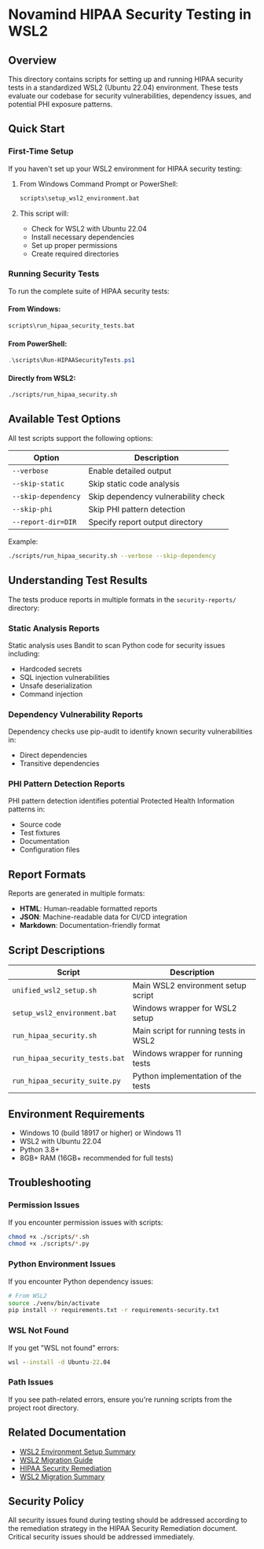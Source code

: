 # Novamind HIPAA Security Testing in WSL2

## Overview

This directory contains scripts for setting up and running HIPAA security tests in a standardized WSL2 (Ubuntu 22.04) environment. These tests evaluate our codebase for security vulnerabilities, dependency issues, and potential PHI exposure patterns.

## Quick Start

### First-Time Setup

If you haven't set up your WSL2 environment for HIPAA security testing:

1. From Windows Command Prompt or PowerShell:
   ```cmd
   scripts\setup_wsl2_environment.bat
   ```

2. This script will:
   - Check for WSL2 with Ubuntu 22.04
   - Install necessary dependencies
   - Set up proper permissions
   - Create required directories

### Running Security Tests

To run the complete suite of HIPAA security tests:

#### From Windows:
```cmd
scripts\run_hipaa_security_tests.bat
```

#### From PowerShell:
```powershell
.\scripts\Run-HIPAASecurityTests.ps1
```

#### Directly from WSL2:
```bash
./scripts/run_hipaa_security.sh
```

## Available Test Options

All test scripts support the following options:

| Option | Description |
|--------|-------------|
| `--verbose` | Enable detailed output |
| `--skip-static` | Skip static code analysis |
| `--skip-dependency` | Skip dependency vulnerability check |
| `--skip-phi` | Skip PHI pattern detection |
| `--report-dir=DIR` | Specify report output directory |

Example:
```bash
./scripts/run_hipaa_security.sh --verbose --skip-dependency
```

## Understanding Test Results

The tests produce reports in multiple formats in the `security-reports/` directory:

### Static Analysis Reports

Static analysis uses Bandit to scan Python code for security issues including:
- Hardcoded secrets
- SQL injection vulnerabilities
- Unsafe deserialization
- Command injection

### Dependency Vulnerability Reports

Dependency checks use pip-audit to identify known security vulnerabilities in:
- Direct dependencies
- Transitive dependencies

### PHI Pattern Detection Reports

PHI pattern detection identifies potential Protected Health Information patterns in:
- Source code
- Test fixtures
- Documentation
- Configuration files

## Report Formats

Reports are generated in multiple formats:
- **HTML**: Human-readable formatted reports
- **JSON**: Machine-readable data for CI/CD integration
- **Markdown**: Documentation-friendly format

## Script Descriptions

| Script | Description |
|--------|-------------|
| `unified_wsl2_setup.sh` | Main WSL2 environment setup script |
| `setup_wsl2_environment.bat` | Windows wrapper for WSL2 setup |
| `run_hipaa_security.sh` | Main script for running tests in WSL2 |
| `run_hipaa_security_tests.bat` | Windows wrapper for running tests |
| `run_hipaa_security_suite.py` | Python implementation of the tests |

## Environment Requirements

- Windows 10 (build 18917 or higher) or Windows 11
- WSL2 with Ubuntu 22.04
- Python 3.8+
- 8GB+ RAM (16GB+ recommended for full tests)

## Troubleshooting

### Permission Issues

If you encounter permission issues with scripts:

```bash
chmod +x ./scripts/*.sh
chmod +x ./scripts/*.py
```

### Python Environment Issues

If you encounter Python dependency issues:

```bash
# From WSL2
source ./venv/bin/activate
pip install -r requirements.txt -r requirements-security.txt
```

### WSL Not Found

If you get "WSL not found" errors:

```cmd
wsl --install -d Ubuntu-22.04
```

### Path Issues

If you see path-related errors, ensure you're running scripts from the project root directory.

## Related Documentation

- [WSL2 Environment Setup Summary](../docs/WSL2_ENVIRONMENT_SETUP_SUMMARY.md)
- [WSL2 Migration Guide](./wsl2_migration_guide.md)
- [HIPAA Security Remediation](../docs/HIPAA-SECURITY-REMEDIATION.md)
- [WSL2 Migration Summary](../docs/WSL2_MIGRATION_SUMMARY.md)

## Security Policy

All security issues found during testing should be addressed according to the remediation strategy in the HIPAA Security Remediation document. Critical security issues should be addressed immediately.